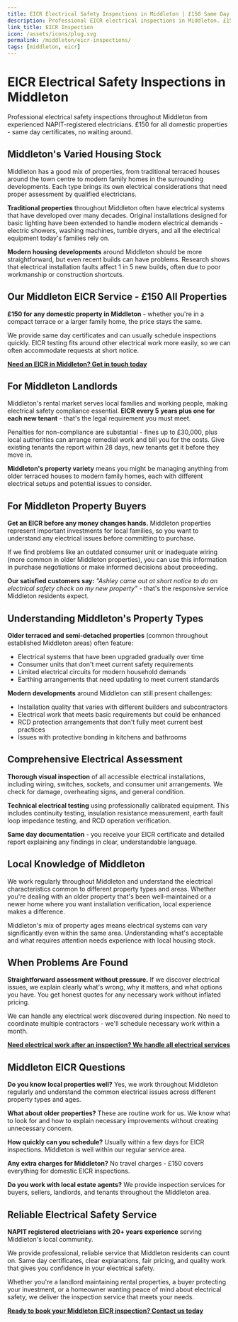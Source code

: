 ```yaml
---
title: EICR Electrical Safety Inspections in Middleton | £150 Same Day Certificate
description: Professional EICR electrical inspections in Middleton. £150 all domestic properties, same day certificates. NAPIT registered, 20+ years experience. Local electrical safety experts.
link_title: EICR Inspection
icon: /assets/icons/plug.svg
permalink: /middleton/eicr-inspections/
tags: [middleton, eicr]
---
```


# EICR Electrical Safety Inspections in Middleton

Professional electrical safety inspections throughout Middleton from experienced NAPIT-registered electricians. £150 for all domestic properties - same day certificates, no waiting around.

## Middleton's Varied Housing Stock

Middleton has a good mix of properties, from traditional terraced houses around the town centre to modern family homes in the surrounding developments. Each type brings its own electrical considerations that need proper assessment by qualified electricians.

**Traditional properties** throughout Middleton often have electrical systems that have developed over many decades. Original installations designed for basic lighting have been extended to handle modern electrical demands - electric showers, washing machines, tumble dryers, and all the electrical equipment today's families rely on.

**Modern housing developments** around Middleton should be more straightforward, but even recent builds can have problems. Research shows that electrical installation faults affect 1 in 5 new builds, often due to poor workmanship or construction shortcuts.

## Our Middleton EICR Service - £150 All Properties

**£150 for any domestic property in Middleton** - whether you're in a compact terrace or a larger family home, the price stays the same.

We provide same day certificates and can usually schedule inspections quickly. EICR testing fits around other electrical work more easily, so we can often accommodate requests at short notice.

**[Need an EICR in Middleton? Get in touch today](/contact/)**

## For Middleton Landlords

Middleton's rental market serves local families and working people, making electrical safety compliance essential. **EICR every 5 years plus one for each new tenant** - that's the legal requirement you must meet.

Penalties for non-compliance are substantial - fines up to £30,000, plus local authorities can arrange remedial work and bill you for the costs. Give existing tenants the report within 28 days, new tenants get it before they move in.

**Middleton's property variety** means you might be managing anything from older terraced houses to modern family homes, each with different electrical setups and potential issues to consider.

## For Middleton Property Buyers

**Get an EICR before any money changes hands.** Middleton properties represent important investments for local families, so you want to understand any electrical issues before committing to purchase.

If we find problems like an outdated consumer unit or inadequate wiring (more common in older Middleton properties), you can use this information in purchase negotiations or make informed decisions about proceeding.

**Our satisfied customers say:** *"Ashley came out at short notice to do an electrical safety check on my new property"* - that's the responsive service Middleton residents expect.

## Understanding Middleton's Property Types

**Older terraced and semi-detached properties** (common throughout established Middleton areas) often feature:
- Electrical systems that have been upgraded gradually over time
- Consumer units that don't meet current safety requirements
- Limited electrical circuits for modern household demands
- Earthing arrangements that need updating to meet current standards

**Modern developments** around Middleton can still present challenges:
- Installation quality that varies with different builders and subcontractors
- Electrical work that meets basic requirements but could be enhanced
- RCD protection arrangements that don't fully meet current best practices
- Issues with protective bonding in kitchens and bathrooms

## Comprehensive Electrical Assessment

**Thorough visual inspection** of all accessible electrical installations, including wiring, switches, sockets, and consumer unit arrangements. We check for damage, overheating signs, and general condition.

**Technical electrical testing** using professionally calibrated equipment. This includes continuity testing, insulation resistance measurement, earth fault loop impedance testing, and RCD operation verification.

**Same day documentation** - you receive your EICR certificate and detailed report explaining any findings in clear, understandable language.

## Local Knowledge of Middleton

We work regularly throughout Middleton and understand the electrical characteristics common to different property types and areas. Whether you're dealing with an older property that's been well-maintained or a newer home where you want installation verification, local experience makes a difference.

Middleton's mix of property ages means electrical systems can vary significantly even within the same area. Understanding what's acceptable and what requires attention needs experience with local housing stock.

## When Problems Are Found

**Straightforward assessment without pressure.** If we discover electrical issues, we explain clearly what's wrong, why it matters, and what options you have. You get honest quotes for any necessary work without inflated pricing.

We can handle any electrical work discovered during inspection. No need to coordinate multiple contractors - we'll schedule necessary work within a month.

**[Need electrical work after an inspection? We handle all electrical services](/services/)**

## Middleton EICR Questions

**Do you know local properties well?** Yes, we work throughout Middleton regularly and understand the common electrical issues across different property types and ages.

**What about older properties?** These are routine work for us. We know what to look for and how to explain necessary improvements without creating unnecessary concern.

**How quickly can you schedule?** Usually within a few days for EICR inspections. Middleton is well within our regular service area.

**Any extra charges for Middleton?** No travel charges - £150 covers everything for domestic EICR inspections.

**Do you work with local estate agents?** We provide inspection services for buyers, sellers, landlords, and tenants throughout the Middleton area.

## Reliable Electrical Safety Service

**NAPIT registered electricians with 20+ years experience** serving Middleton's local community.

We provide professional, reliable service that Middleton residents can count on. Same day certificates, clear explanations, fair pricing, and quality work that gives you confidence in your electrical safety.

Whether you're a landlord maintaining rental properties, a buyer protecting your investment, or a homeowner wanting peace of mind about electrical safety, we deliver the inspection service that meets your needs.

**[Ready to book your Middleton EICR inspection? Contact us today](/contact/)**